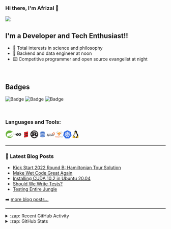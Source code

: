### Hi there, I'm Afrizal 👋
<img src="https://github.com/prafulla-codes/sorting-hat/blob/master/pics/ravenclaw_badge.gif" width="200px">

## I'm a Developer and Tech Enthusiast!!

- 🔭 Total interests in science and philosophy
- 🥅 Backend and data engineer at noon
- ⌨️ Competitive programmer and open source evangelist at night

<br />

## Badges
![Badge](https://cp-logo.vercel.app/codeforces/afrizal?logo=true)
![Badge](https://cp-logo.vercel.app/atcoder/icalFikr?logo=true)
![Badge](https://cp-logo.vercel.app/topcoder/dago96?logo=true)

<br />

### Languages and Tools:

<img align="left" alt="Java" width="26px" src="https://raw.githubusercontent.com/github/explore/80688e429a7d4ef2fca1e82350fe8e3517d3494d/topics/spring-boot/spring-boot.png" />
<img align="left" alt="Go" width="26px" src="https://raw.githubusercontent.com/github/explore/80688e429a7d4ef2fca1e82350fe8e3517d3494d/topics/go/go.png" />
<img align="left" alt="Scala" width="26px" src="https://raw.githubusercontent.com/github/explore/80688e429a7d4ef2fca1e82350fe8e3517d3494d/topics/scala/scala.png" />
<img align="left" alt="Rust" width="26px" src="https://raw.githubusercontent.com/github/explore/80688e429a7d4ef2fca1e82350fe8e3517d3494d/topics/rust/rust.png" />
<img align="left" alt="Big Data" width="26px" src="https://raw.githubusercontent.com/github/explore/80688e429a7d4ef2fca1e82350fe8e3517d3494d/topics/sql/sql.png" />
<img align="left" alt="Distributed Computing" width="26px" src="https://raw.githubusercontent.com/github/explore/6f5025830918df26b37d23b3ffffbc35725fe15f/topics/spark/spark.png" />
<img align="left" alt="Deep Learning" width="26px" src="https://raw.githubusercontent.com/github/explore/80688e429a7d4ef2fca1e82350fe8e3517d3494d/topics/tensorflow/tensorflow.png" />
<img align="left" alt="Kubernetes" width="26px" src="https://raw.githubusercontent.com/github/explore/80688e429a7d4ef2fca1e82350fe8e3517d3494d/topics/kubernetes/kubernetes.png" />
<img align="left" alt="Linux" width="26px" src="https://raw.githubusercontent.com/github/explore/80688e429a7d4ef2fca1e82350fe8e3517d3494d/topics/linux/linux.png" />

<br />
<br />

---

### 📕 Latest Blog Posts

<!-- BLOG-POST-LIST:START -->
- [Kick Start 2022 Round B: Hamiltonian Tour Solution](https://koneko096.github.io/posts/kickstart-2022/)
- [Make Wet Code Great Again](https://koneko096.github.io/posts/wet-code/)
- [Installing CUDA 10.2 in Ubuntu 20.04](https://koneko096.github.io/posts/cuda-10/)
- [Should We Write Tests?](https://koneko096.github.io/posts/test/)
- [Testing Entire Jungle](https://koneko096.github.io/posts/jungle-test/)
<!-- BLOG-POST-LIST:END -->

➡️ [more blog posts...](https://koneko096.github.io)

---

<details>
  <summary>:zap: Recent GitHub Activity</summary>
  
<!--START_SECTION:activity-->
1. 🗣 Commented on [#3284](https://github.com/zaproxy/zap-extensions/issues/3284) in [zaproxy/zap-extensions](https://github.com/zaproxy/zap-extensions)
2. 🎉 Merged PR [#20](https://github.com/koneko096/koneko096.github.io/pull/20) in [koneko096/koneko096.github.io](https://github.com/koneko096/koneko096.github.io)
3. 💪 Opened PR [#20](https://github.com/koneko096/koneko096.github.io/pull/20) in [koneko096/koneko096.github.io](https://github.com/koneko096/koneko096.github.io)
4. 🗣 Commented on [#3284](https://github.com/zaproxy/zap-extensions/issues/3284) in [zaproxy/zap-extensions](https://github.com/zaproxy/zap-extensions)
5. 🗣 Commented on [#4272](https://github.com/tektoncd/pipeline/issues/4272) in [tektoncd/pipeline](https://github.com/tektoncd/pipeline)
<!--END_SECTION:activity-->

</details>

<details>
  <summary>:zap: GitHub Stats</summary>

  <img align="left" alt="koneko096's GitHub Stats" src="https://github-readme-stats-koneko096.vercel.app/api?username=koneko096&show_icons=true&hide_border=true" />

</details>

[website]: https://koneko096.github.io
[linkedin]: https://linkedin.com/in/afrizalf
